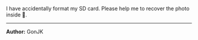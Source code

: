 I have accidentally format my SD card. Please help me to recover the photo inside 🙏.

---
**Author:** GonJK 
